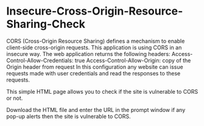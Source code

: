 # Insecure-Cross-Origin-Resource-Sharing-Check
CORS (Cross-Origin Resource Sharing) defines a mechanism to enable client-side cross-origin requests. This application is using CORS in an insecure way. The web application returns the following headers:  Access-Control-Allow-Credentials: true Access-Control-Allow-Origin: copy of the Origin header from request  In this configuration any website can issue requests made with user credentials and read the responses to these requests.

This simple HTML page allows you to check if the site is vulnerable to CORS or not.

Download the HTML file and enter the URL in the prompt window if any pop-up alerts then the site is vulnerable to CORS.
